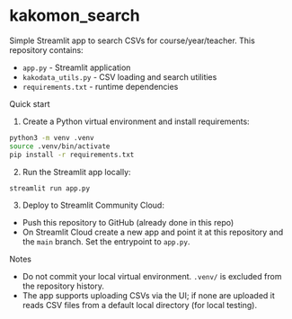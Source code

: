 # kakomon_search

Simple Streamlit app to search CSVs for course/year/teacher. This repository contains:

- `app.py` - Streamlit application
- `kakodata_utils.py` - CSV loading and search utilities
- `requirements.txt` - runtime dependencies

Quick start

1. Create a Python virtual environment and install requirements:

```bash
python3 -m venv .venv
source .venv/bin/activate
pip install -r requirements.txt
```

2. Run the Streamlit app locally:

```bash
streamlit run app.py
```

3. Deploy to Streamlit Community Cloud:

- Push this repository to GitHub (already done in this repo)
- On Streamlit Cloud create a new app and point it at this repository and the `main` branch. Set the entrypoint to `app.py`.

Notes

- Do not commit your local virtual environment. `.venv/` is excluded from the repository history.
- The app supports uploading CSVs via the UI; if none are uploaded it reads CSV files from a default local directory (for local testing).

